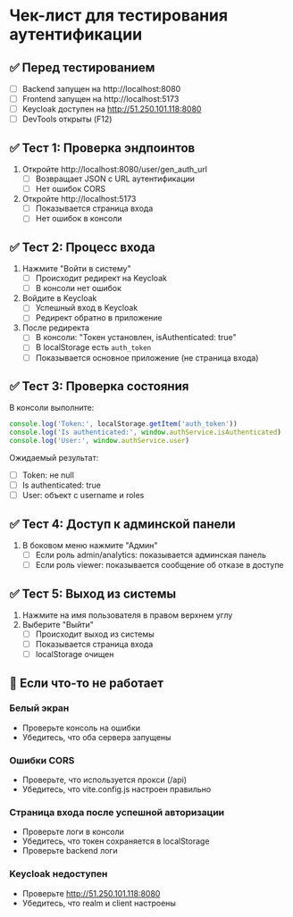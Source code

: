 # Чек-лист для тестирования аутентификации

## ✅ Перед тестированием

- [ ] Backend запущен на http://localhost:8080
- [ ] Frontend запущен на http://localhost:5173
- [ ] Keycloak доступен на http://51.250.101.118:8080
- [ ] DevTools открыты (F12)

## ✅ Тест 1: Проверка эндпоинтов

1. Откройте http://localhost:8080/user/gen_auth_url
   - [ ] Возвращает JSON с URL аутентификации
   - [ ] Нет ошибок CORS

2. Откройте http://localhost:5173
   - [ ] Показывается страница входа
   - [ ] Нет ошибок в консоли

## ✅ Тест 2: Процесс входа

1. Нажмите "Войти в систему"
   - [ ] Происходит редирект на Keycloak
   - [ ] В консоли нет ошибок

2. Войдите в Keycloak
   - [ ] Успешный вход в Keycloak
   - [ ] Редирект обратно в приложение

3. После редиректа
   - [ ] В консоли: "Токен установлен, isAuthenticated: true"
   - [ ] В localStorage есть `auth_token`
   - [ ] Показывается основное приложение (не страница входа)

## ✅ Тест 3: Проверка состояния

В консоли выполните:
```javascript
console.log('Token:', localStorage.getItem('auth_token'))
console.log('Is authenticated:', window.authService.isAuthenticated)
console.log('User:', window.authService.user)
```

Ожидаемый результат:
- [ ] Token: не null
- [ ] Is authenticated: true
- [ ] User: объект с username и roles

## ✅ Тест 4: Доступ к админской панели

1. В боковом меню нажмите "Админ"
   - [ ] Если роль admin/analytics: показывается админская панель
   - [ ] Если роль viewer: показывается сообщение об отказе в доступе

## ✅ Тест 5: Выход из системы

1. Нажмите на имя пользователя в правом верхнем углу
2. Выберите "Выйти"
   - [ ] Происходит выход из системы
   - [ ] Показывается страница входа
   - [ ] localStorage очищен

## 🚨 Если что-то не работает

### Белый экран
- Проверьте консоль на ошибки
- Убедитесь, что оба сервера запущены

### Ошибки CORS
- Проверьте, что используется прокси (/api)
- Убедитесь, что vite.config.js настроен правильно

### Страница входа после успешной авторизации
- Проверьте логи в консоли
- Убедитесь, что токен сохраняется в localStorage
- Проверьте backend логи

### Keycloak недоступен
- Проверьте http://51.250.101.118:8080
- Убедитесь, что realm и client настроены
